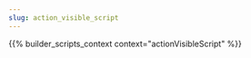 ```yaml
---
slug: action_visible_script
---
```


{{% builder_scripts_context context="actionVisibleScript" %}}

